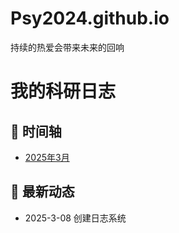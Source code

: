 # Psy2024.github.io
持续的热爱会带来未来的回响
# 我的科研日志

## 📅 时间轴
- [2025年3月](2025-3-07.md)

## 📌 最新动态
- 2025-3-08 创建日志系统
  
